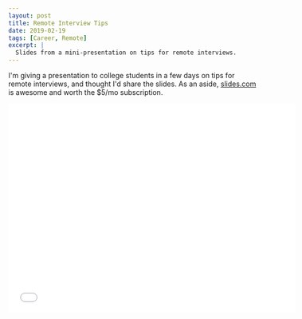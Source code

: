```yaml
---
layout: post
title: Remote Interview Tips
date: 2019-02-19
tags: [Career, Remote]
excerpt: |
  Slides from a mini-presentation on tips for remote interviews.
---
```

<p>
I'm giving a presentation to college students in a few days on tips for remote interviews, and thought I'd share the slides. As an aside, <a href="https://slides.com">slides.com</a>
is awesome and worth the $5/mo subscription.
</p>

<iframe src="//slides.com/mikecole/remote-interview-tips/embed" width="576" height="420" scrolling="no" frameborder="0" webkitallowfullscreen mozallowfullscreen allowfullscreen></iframe>